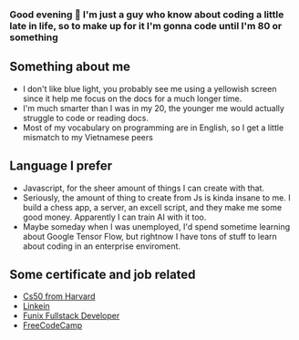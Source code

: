 ### Good evening 👋 I'm just a guy who know about coding a little late in life, so to make up for it I'm gonna code until I'm 80 or something
## Something about me
- I don't like blue light, you probably see me using a yellowish screen since it help me focus on the docs for a much longer time.
- I'm much smarter than I was in my 20, the younger me would actually struggle to code or reading docs.
- Most of my vocabulary on programming are in English, so I get a little mismatch to my Vietnamese peers
## Language I prefer
- Javascript, for the sheer amount of things I can create with that.
- Seriously, the amount of thing to create from Js is kinda insane to me. I build a chess app, a server, an excell script, and they make me some good money. Apparently I can train AI with it too.
- Maybe someday when I was unemployed, I'd spend sometime learning about Google Tensor Flow, but rightnow I have tons of stuff to learn about coding in an enterprise enviroment.
## Some certificate and job related
- [Cs50 from Harvard](https://certificates.cs50.io/317bffe1-c975-40da-9f31-1a8cdfe1850f.pdf?size=letter)
- [Linkein](https://www.linkedin.com/in/%C4%91%E1%BA%A1t-l%C3%AA-8a513a97/)
- [Funix Fullstack Developer](#)
- [FreeCodeCamp](#)

